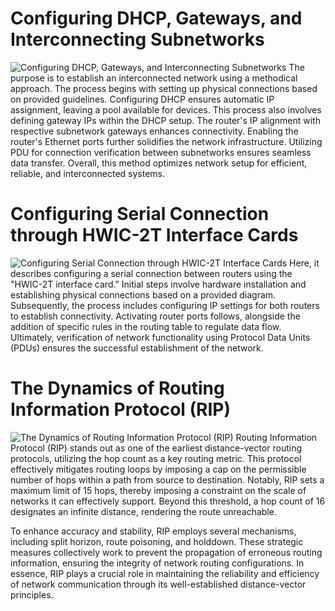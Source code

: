 # Configuring DHCP, Gateways, and Interconnecting Subnetworks

![Configuring DHCP, Gateways, and Interconnecting Subnetworks](https://github.com/HR-Fahim/Data-Communication-and-Networking-Strategies-with-Cisco-Packet-Tracer/assets/66734379/65d877f0-61de-4417-af72-7772513e4075)
The purpose is to establish an interconnected network using a methodical approach. The process begins with setting up physical connections based on provided guidelines. Configuring DHCP ensures automatic IP assignment, leaving a pool available for devices. This process also involves defining gateway IPs within the DHCP setup. The router's IP alignment with respective subnetwork gateways enhances connectivity. Enabling the router's Ethernet ports further solidifies the network infrastructure. Utilizing PDU for connection verification between subnetworks ensures seamless data transfer. Overall, this method optimizes network setup for efficient, reliable, and interconnected systems.

# Configuring Serial Connection through HWIC-2T Interface Cards

![Configuring Serial Connection through HWIC-2T Interface Cards](https://github.com/HR-Fahim/Data-Communication-and-Networking-Strategies-with-Cisco-Packet-Tracer/assets/66734379/2e7cac7c-be6a-4b41-80a1-3d9620e68149)
Here, it describes configuring a serial connection between routers using the "HWIC-2T interface card." Initial steps involve hardware installation and establishing physical connections based on a provided diagram. Subsequently, the process includes configuring IP settings for both routers to establish connectivity. Activating router ports follows, alongside the addition of specific rules in the routing table to regulate data flow. Ultimately, verification of network functionality using Protocol Data Units (PDUs) ensures the successful establishment of the network.

# The Dynamics of Routing Information Protocol (RIP)

![The Dynamics of Routing Information Protocol (RIP)](https://github.com/HR-Fahim/Data-Communication-and-Networking-Strategies-on-Cisco-Packet-Tracer/assets/66734379/77623101-02c6-4b9f-be60-0cfec09b8b3b)
Routing Information Protocol (RIP) stands out as one of the earliest distance-vector routing protocols, utilizing the hop count as a key routing metric. This protocol effectively mitigates routing loops by imposing a cap on the permissible number of hops within a path from source to destination. Notably, RIP sets a maximum limit of 15 hops, thereby imposing a constraint on the scale of networks it can effectively support. Beyond this threshold, a hop count of 16 designates an infinite distance, rendering the route unreachable.

To enhance accuracy and stability, RIP employs several mechanisms, including split horizon, route poisoning, and holddown. These strategic measures collectively work to prevent the propagation of erroneous routing information, ensuring the integrity of network routing configurations. In essence, RIP plays a crucial role in maintaining the reliability and efficiency of network communication through its well-established distance-vector principles.
